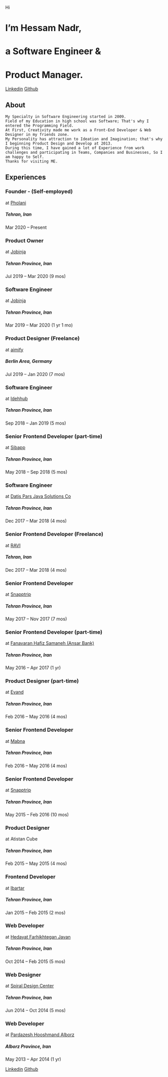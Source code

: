 Hi

# I’m Hessam Nadr,
# a Software Engineer &amp;
# Product Manager.

[Linkedin](https://ir.linkedin.com/in/hessamnadr)
[Github](https://github.com/hessamnadr)

## About

    My Specialty in Software Engineering started in 2009.
    Field of my Education in high school was Software; That's why I entered the Programming Field. 
    At First, Creativity made me work as a Front-End Developer & Web Designer in my friends zone.
    My Personality has attraction to Ideation and Imagination; that's why I beginning Product Design and Develop at 2013.
    During this time, I have gained a lot of Experience from work challenges and participating in Teams, Companies and Businesses, So I am happy to Self.
    Thanks for visiting ME.



## Experiences

### Founder - (Self-employed)
at [Pholani]()
##### Tehran, Iran
Mar 2020 – Present


### Product Owner
at [Jobinja](https://jobinja.ir/)
##### Tehran Province, Iran
Jul 2019 – Mar 2020 (9 mos)


### Software Engineer
at [Jobinja](https://jobinja.ir/)
##### Tehran Province, Iran
Mar 2019 – Mar 2020 (1 yr 1 mo)


### Product Designer (Freelance)
at [aimify]()
##### Berlin Area, Germany
Jul 2019 – Jan 2020 (7 mos)


### Software Engineer
at [Idehhub](https://idehhub.com/)
##### Tehran Province, Iran
Sep 2018 – Jan 2019 (5 mos)


### Senior Frontend Developer (part-time)
at [Sibapp](https://Sibapp.ir/)
##### Tehran Province, Iran
May 2018 – Sep 2018 (5 mos)


### Software Engineer
at [Datis Pars Java Solutions Co](https://www.linkedin.com/company/datis-pars-java-solutions-co./)
##### Tehran Province, Iran
Dec 2017 – Mar 2018 (4 mos)


### Senior Frontend Developer (Freelance)
at [RAVI]()
##### Tehran, Iran
Dec 2017 – Mar 2018 (4 mos)


### Senior Frontend Developer
at [Snapptrip](http://snapptrip.com)
##### Tehran Province, Iran
May 2017 – Nov 2017 (7 mos)


### Senior Frontend Developer (part-time)
at [Fanavaran Hafiz Samaneh (Ansar Bank)](http://www.hafiz-co.ir/IndexNewTheme.aspx)
##### Tehran Province, Iran
May 2016 – Apr 2017 (1 yr)


### Product Designer (part-time)
at [Evand](http://evand.com)
##### Tehran Province, Iran
Feb 2016 – May 2016 (4 mos)


### Senior Frontend Developer
at [Mabna](https://mabna.com/)
##### Tehran Province, Iran
Feb 2016 – May 2016 (4 mos)


### Senior Frontend Developer
at [Snapptrip](http://snapptrip.com)
##### Tehran Province, Iran
May 2015 – Feb 2016 (10 mos)


### Product Designer
at Atistan Cube
##### Tehran Province, Iran
Feb 2015 – May 2015 (4 mos)


### Frontend Developer
at [Ibartar](https://www.linkedin.com/in/ibartar)
##### Tehran Province, Iran
Jan 2015 – Feb 2015 (2 mos)


### Web Developer
at [Hedayat Farhikhtegan Javan](https://hfj.ir)
##### Tehran Province, Iran
Oct 2014 – Feb 2015 (5 mos)


### Web Designer
at [Spiral Design Center](https://spiraldesign.org)
##### Tehran Province, Iran
Jun 2014 – Oct 2014 (5 mos)


### Web Developer
at [Pardazesh Hooshmand Alborz](https://spiraldesign.org)
##### Alborz Province, Iran
May 2013 – Apr 2014 (1 yr)

[Linkedin](https://ir.linkedin.com/in/hessamnadr)
[Github](https://github.com/hessamnadr)
